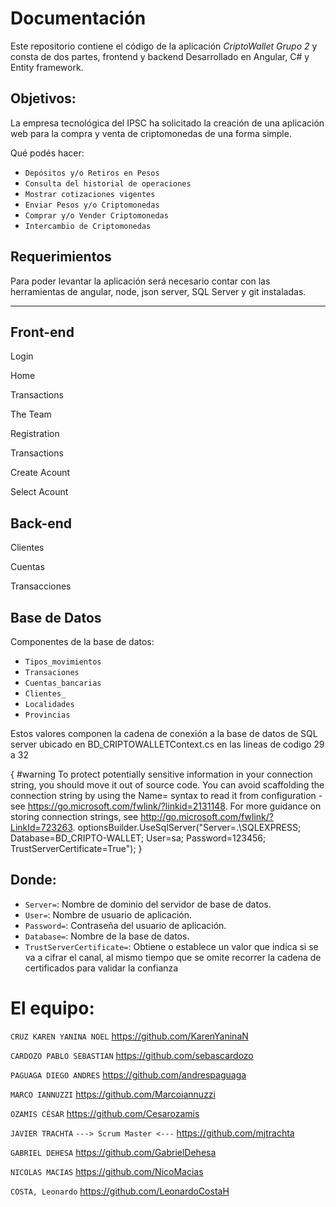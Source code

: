# Documentación

Este repositorio contiene el código de la aplicación *CriptoWallet Grupo 2* y consta de dos partes, frontend y backend Desarrollado en Angular, C# y Entity framework.

## Objetivos:

La empresa tecnológica del IPSC ha solicitado la creación de una aplicación web para la compra y venta de criptomonedas de una forma simple.

Qué podés hacer:

* `Depósitos y/o Retiros en Pesos`
* `Consulta del historial de operaciones`
* `Mostrar cotizaciones vigentes`
* `Enviar Pesos y/o Criptomonedas`
* `Comprar y/o Vender Criptomonedas`
* `Intercambio de Criptomonedas`


## Requerimientos

Para poder levantar la aplicación será necesario contar con las herramientas de angular, node, json server, SQL Server y git instaladas.

----------------------------------------------------------------------------------------------------------------------------------------------------------------------
## Front-end

Login

Home

Transactions

The Team

Registration

Transactions

Create Acount

Select Acount

## Back-end

Clientes

Cuentas 

Transacciones

## Base de Datos

Componentes de la base de datos:

* `Tipos_movimientos`
* `Transaciones`
* `Cuentas_bancarias`
* `Clientes_`
* `Localidades`
* `Provincias`


Estos valores componen la cadena de conexión a la base de datos de SQL server ubicado en BD_CRIPTOWALLETContext.cs en las lineas de codigo 29 a 32

{
#warning To protect potentially sensitive information in your connection string, you should move it out of source code. You can avoid scaffolding the connection string by using the Name= syntax to read it from configuration - see https://go.microsoft.com/fwlink/?linkid=2131148. For more guidance on storing connection strings, see http://go.microsoft.com/fwlink/?LinkId=723263.
                optionsBuilder.UseSqlServer("Server=.\\SQLEXPRESS; Database=BD_CRIPTO-WALLET; User=sa; Password=123456; TrustServerCertificate=True");
            }
## Donde:

 * `Server=`: Nombre de dominio del servidor de base de datos.
 * `User=`: Nombre de usuario de aplicación.
 * `Password=`: Contraseña del usuario de aplicación.
 * `Database=`: Nombre de la base de datos.
 * `TrustServerCertificate=`: Obtiene o establece un valor que indica si se va a cifrar el canal, al mismo tiempo que se omite recorrer la cadena de certificados para validar la confianza
 
 
# El equipo:

`CRUZ KAREN YANINA NOEL`
https://github.com/KarenYaninaN

`CARDOZO PABLO SEBASTIAN`
https://github.com/sebascardozo

`PAGUAGA DIEGO ANDRES`
https://github.com/andrespaguaga

`MARCO IANNUZZI`
https://github.com/Marcoiannuzzi

`OZAMIS CÉSAR`
https://github.com/Cesarozamis

`JAVIER TRACHTA` `---> Scrum Master <---`
https://github.com/mjtrachta

`GABRIEL DEHESA`
https://github.com/GabrielDehesa

`NICOLAS MACIAS`
https://github.com/NicoMacias

`COSTA, Leonardo`
https://github.com/LeonardoCostaH
